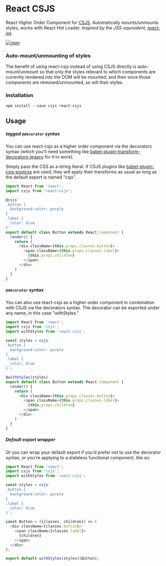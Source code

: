 # React CSJS

React Higher Order Component for [CSJS](https://github.com/rtsao/csjs). Automatically mounts/unmounts styles, works with React Hot Loader. _Inspired by the JSS-equivalent, [react-jss](https://github.com/jsstyles/react-jss)._

[![npm](https://img.shields.io/npm/v/react-csjs.svg)](https://www.npmjs.com/package/react-csjs)

### Auto-mount/unmounting of styles

The benefit of using react-csjs instead of using CSJS directly is auto-mount/unmount so that only the styles relevant to which components are currently rendered into the DOM will be mounted; and then once those components are removed/unmounted, so will their styles.

### Installation

```
npm install --save csjs react-csjs
```

## Usage

##### tagged `@decorator` syntax

You can use react-csjs as a higher order component via the decorators syntax (which you'll need something like [babel-plugin-transform-decorators-legacy](https://github.com/loganfsmyth/babel-plugin-transform-decorators-legacy) for it to work).

Simply pass the CSS as a string literal. If CSJS plugins like [babel-plugin-csjs-postcss](https://github.com/rtsao/babel-plugin-csjs-postcss) are used, they will apply their transforms as usual as long as the default export is named "csjs".

```js
import React from 'react';
import csjs from 'react-csjs';

@csjs`
.button {
  background-color: purple
}
.label {
  color: blue
}`
export default class Button extends React.Component {
  render() {
    return (
      <div className={this.props.classes.button}>
        <span className={this.props.classes.label}>
          {this.props.children}
        </span>
      </div>
    )
  }
}
```

##### `@decorator` syntax

You can also use react-csjs as a higher order component in combination with CSJS via the decorators syntax. The decorator can be exported under any name, in this case "withStyles."

```js
import React from 'react';
import csjs from 'csjs';
import withStyles from 'react-csjs';

const styles = csjs`
.button {
  background-color: purple
}
.label {
  color: blue
}`;

@withStyles(styles)
export default class Button extends React.Component {
  render() {
    return (
      <div className={this.props.classes.button}>
        <span className={this.props.classes.label}>
          {this.props.children}
        </span>
      </div>
    )
  }
}
```

##### Default export wrapper

_Or_ you can wrap your default export if you'd prefer not to use the decorator syntax, or you're applying to a stateless functional component, like so:

```js
import React from 'react';
import csjs from 'csjs';
import withStyles from 'react-csjs';

const styles = csjs`
.button {
  background-color: purple
}
.label {
  color: blue
}`;

const Button = ({classes, children}) => (
  <div className={classes.button}>
    <span className={classes.label}>
      {children}
    </span>
  </div>
);

export default withStyles(styles)(Button);
```
